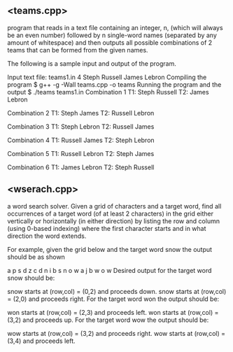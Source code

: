 <teams.cpp>
---------------------------------------------------------------------------
program that reads in a text file containing an integer, n, (which will always be an even number) followed by n single-word names (separated by any amount of whitespace) and then outputs all possible combinations of 2 teams that can be formed from the given names.

The following is a sample input and output of the program.

Input text file: teams1.in
4
Steph Russell  James
Lebron
Compiling the program
$ g++ -g -Wall teams.cpp -o teams
Running the program and the output
$ ./teams teams1.in
Combination 1
T1: Steph Russell
T2: James Lebron

Combination 2
T1: Steph James
T2: Russell Lebron

Combination 3
T1: Steph Lebron
T2: Russell James

Combination 4
T1: Russell James
T2: Steph Lebron

Combination 5
T1: Russell Lebron
T2: Steph James

Combination 6
T1: James Lebron
T2: Steph Russell

<wserach.cpp>
-------------------------------------------------------------------------------
a word search solver. Given a grid of characters and a target word, find all occurrences of a target word (of at least 2 characters) in the grid either vertically or horizontally (in either direction) by listing the row and column (using 0-based indexing) where the first character starts and in what direction the word extends.

For example, given the grid below and the target word snow the output should be as shown

a p s d z
c d n i b
s n o w a
j b w o w
Desired output for the target word snow should be:

snow starts at (row,col) = (0,2) and proceeds down.
snow starts at (row,col) = (2,0) and proceeds right.
For the target word won the output should be:

won starts at (row,col) = (2,3) and proceeds left.
won starts at (row,col) = (3,2) and proceeds up.
For the target word wow the output should be:

wow starts at (row,col) = (3,2) and proceeds right.
wow starts at (row,col) = (3,4) and proceeds left.

